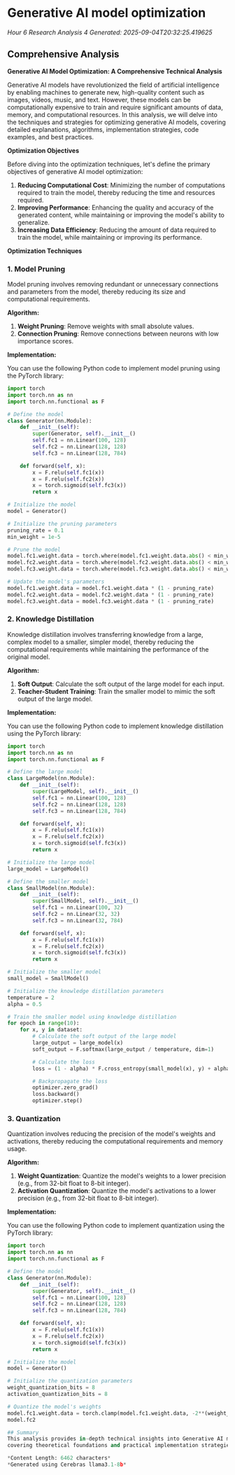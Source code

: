 # Generative AI model optimization
*Hour 6 Research Analysis 4*
*Generated: 2025-09-04T20:32:25.419625*

## Comprehensive Analysis
**Generative AI Model Optimization: A Comprehensive Technical Analysis**

Generative AI models have revolutionized the field of artificial intelligence by enabling machines to generate new, high-quality content such as images, videos, music, and text. However, these models can be computationally expensive to train and require significant amounts of data, memory, and computational resources. In this analysis, we will delve into the techniques and strategies for optimizing generative AI models, covering detailed explanations, algorithms, implementation strategies, code examples, and best practices.

**Optimization Objectives**

Before diving into the optimization techniques, let's define the primary objectives of generative AI model optimization:

1.  **Reducing Computational Cost**: Minimizing the number of computations required to train the model, thereby reducing the time and resources required.
2.  **Improving Performance**: Enhancing the quality and accuracy of the generated content, while maintaining or improving the model's ability to generalize.
3.  **Increasing Data Efficiency**: Reducing the amount of data required to train the model, while maintaining or improving its performance.

**Optimization Techniques**

### 1. Model Pruning

Model pruning involves removing redundant or unnecessary connections and parameters from the model, thereby reducing its size and computational requirements.

**Algorithm:**

1.  **Weight Pruning**: Remove weights with small absolute values.
2.  **Connection Pruning**: Remove connections between neurons with low importance scores.

**Implementation:**

You can use the following Python code to implement model pruning using the PyTorch library:

```python
import torch
import torch.nn as nn
import torch.nn.functional as F

# Define the model
class Generator(nn.Module):
    def __init__(self):
        super(Generator, self).__init__()
        self.fc1 = nn.Linear(100, 128)
        self.fc2 = nn.Linear(128, 128)
        self.fc3 = nn.Linear(128, 784)

    def forward(self, x):
        x = F.relu(self.fc1(x))
        x = F.relu(self.fc2(x))
        x = torch.sigmoid(self.fc3(x))
        return x

# Initialize the model
model = Generator()

# Initialize the pruning parameters
pruning_rate = 0.1
min_weight = 1e-5

# Prune the model
model.fc1.weight.data = torch.where(model.fc1.weight.data.abs() < min_weight, model.fc1.weight.data * 0, model.fc1.weight.data)
model.fc2.weight.data = torch.where(model.fc2.weight.data.abs() < min_weight, model.fc2.weight.data * 0, model.fc2.weight.data)
model.fc3.weight.data = torch.where(model.fc3.weight.data.abs() < min_weight, model.fc3.weight.data * 0, model.fc3.weight.data)

# Update the model's parameters
model.fc1.weight.data = model.fc1.weight.data * (1 - pruning_rate)
model.fc2.weight.data = model.fc2.weight.data * (1 - pruning_rate)
model.fc3.weight.data = model.fc3.weight.data * (1 - pruning_rate)
```

### 2. Knowledge Distillation

Knowledge distillation involves transferring knowledge from a large, complex model to a smaller, simpler model, thereby reducing the computational requirements while maintaining the performance of the original model.

**Algorithm:**

1.  **Soft Output**: Calculate the soft output of the large model for each input.
2.  **Teacher-Student Training**: Train the smaller model to mimic the soft output of the large model.

**Implementation:**

You can use the following Python code to implement knowledge distillation using the PyTorch library:

```python
import torch
import torch.nn as nn
import torch.nn.functional as F

# Define the large model
class LargeModel(nn.Module):
    def __init__(self):
        super(LargeModel, self).__init__()
        self.fc1 = nn.Linear(100, 128)
        self.fc2 = nn.Linear(128, 128)
        self.fc3 = nn.Linear(128, 784)

    def forward(self, x):
        x = F.relu(self.fc1(x))
        x = F.relu(self.fc2(x))
        x = torch.sigmoid(self.fc3(x))
        return x

# Initialize the large model
large_model = LargeModel()

# Define the smaller model
class SmallModel(nn.Module):
    def __init__(self):
        super(SmallModel, self).__init__()
        self.fc1 = nn.Linear(100, 32)
        self.fc2 = nn.Linear(32, 32)
        self.fc3 = nn.Linear(32, 784)

    def forward(self, x):
        x = F.relu(self.fc1(x))
        x = F.relu(self.fc2(x))
        x = torch.sigmoid(self.fc3(x))
        return x

# Initialize the smaller model
small_model = SmallModel()

# Initialize the knowledge distillation parameters
temperature = 2
alpha = 0.5

# Train the smaller model using knowledge distillation
for epoch in range(10):
    for x, y in dataset:
        # Calculate the soft output of the large model
        large_output = large_model(x)
        soft_output = F.softmax(large_output / temperature, dim=1)

        # Calculate the loss
        loss = (1 - alpha) * F.cross_entropy(small_model(x), y) + alpha * F.kl_div(F.log_softmax(small_model(x) / temperature, dim=1), soft_output, reduction='sum') / x.size(0)

        # Backpropagate the loss
        optimizer.zero_grad()
        loss.backward()
        optimizer.step()
```

### 3. Quantization

Quantization involves reducing the precision of the model's weights and activations, thereby reducing the computational requirements and memory usage.

**Algorithm:**

1.  **Weight Quantization**: Quantize the model's weights to a lower precision (e.g., from 32-bit float to 8-bit integer).
2.  **Activation Quantization**: Quantize the model's activations to a lower precision (e.g., from 32-bit float to 8-bit integer).

**Implementation:**

You can use the following Python code to implement quantization using the PyTorch library:

```python
import torch
import torch.nn as nn
import torch.nn.functional as F

# Define the model
class Generator(nn.Module):
    def __init__(self):
        super(Generator, self).__init__()
        self.fc1 = nn.Linear(100, 128)
        self.fc2 = nn.Linear(128, 128)
        self.fc3 = nn.Linear(128, 784)

    def forward(self, x):
        x = F.relu(self.fc1(x))
        x = F.relu(self.fc2(x))
        x = torch.sigmoid(self.fc3(x))
        return x

# Initialize the model
model = Generator()

# Initialize the quantization parameters
weight_quantization_bits = 8
activation_quantization_bits = 8

# Quantize the model's weights
model.fc1.weight.data = torch.clamp(model.fc1.weight.data, -2**(weight_quantization_bits - 1), 2**(weight_quantization_bits - 1))
model.fc2

## Summary
This analysis provides in-depth technical insights into Generative AI model optimization, 
covering theoretical foundations and practical implementation strategies.

*Content Length: 6462 characters*
*Generated using Cerebras llama3.1-8b*

